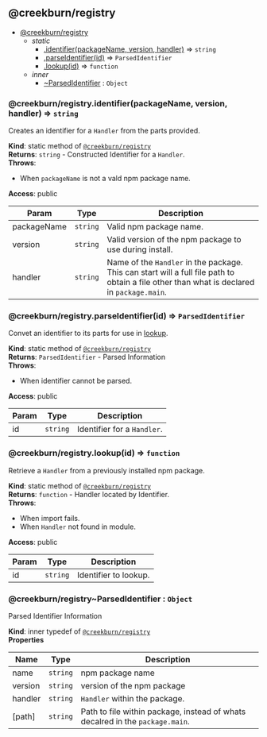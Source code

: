 <a name="module_@creekburn/registry"></a>

## @creekburn/registry

* [@creekburn/registry](#module_@creekburn/registry)
    * _static_
        * [.identifier(packageName, version, handler)](#module_@creekburn/registry.identifier) ⇒ <code>string</code>
        * [.parseIdentifier(id)](#module_@creekburn/registry.parseIdentifier) ⇒ <code>ParsedIdentifier</code>
        * [.lookup(id)](#module_@creekburn/registry.lookup) ⇒ <code>function</code>
    * _inner_
        * [~ParsedIdentifier](#module_@creekburn/registry..ParsedIdentifier) : <code>Object</code>

<a name="module_@creekburn/registry.identifier"></a>

### @creekburn/registry.identifier(packageName, version, handler) ⇒ <code>string</code>
Creates an identifier for a `Handler` from the parts provided.

**Kind**: static method of [<code>@creekburn/registry</code>](#module_@creekburn/registry)  
**Returns**: <code>string</code> - Constructed Identifier for a `Handler`.  
**Throws**:

- When `packageName` is not a vald npm package name.

**Access**: public  

| Param | Type | Description |
| --- | --- | --- |
| packageName | <code>string</code> | Valid npm package name. |
| version | <code>string</code> | Valid version of the npm package to use during install. |
| handler | <code>string</code> | Name of the `Handler` in the package. This can start will a full file path to obtain a file other than what is declared in `package.main`. |

<a name="module_@creekburn/registry.parseIdentifier"></a>

### @creekburn/registry.parseIdentifier(id) ⇒ <code>ParsedIdentifier</code>
Convet an identifier to its parts for use in [lookup](lookup).

**Kind**: static method of [<code>@creekburn/registry</code>](#module_@creekburn/registry)  
**Returns**: <code>ParsedIdentifier</code> - Parsed Information  
**Throws**:

- When identifier cannot be parsed.

**Access**: public  

| Param | Type | Description |
| --- | --- | --- |
| id | <code>string</code> | Identifier for a `Handler`. |

<a name="module_@creekburn/registry.lookup"></a>

### @creekburn/registry.lookup(id) ⇒ <code>function</code>
Retrieve a `Handler` from a previously installed npm package.

**Kind**: static method of [<code>@creekburn/registry</code>](#module_@creekburn/registry)  
**Returns**: <code>function</code> - Handler located by Identifier.  
**Throws**:

- When import fails.
- When `Handler` not found in module.

**Access**: public  

| Param | Type | Description |
| --- | --- | --- |
| id | <code>string</code> | Identifier to lookup. |

<a name="module_@creekburn/registry..ParsedIdentifier"></a>

### @creekburn/registry~ParsedIdentifier : <code>Object</code>
Parsed Identifier Information

**Kind**: inner typedef of [<code>@creekburn/registry</code>](#module_@creekburn/registry)  
**Properties**

| Name | Type | Description |
| --- | --- | --- |
| name | <code>string</code> | npm package name |
| version | <code>string</code> | version of the npm package |
| handler | <code>string</code> | `Handler` within the package. |
| [path] | <code>string</code> | Path to file within package, instead of whats decalred in the `package.main`. |

